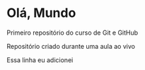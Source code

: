# Olá, Mundo
 Primeiro repositório do curso de Git e GitHub

Repositório criado durante uma aula ao vivo

Essa linha eu adicionei
